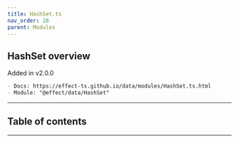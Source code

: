 ```yaml
---
title: HashSet.ts
nav_order: 28
parent: Modules
---
```


## HashSet overview

Added in v2.0.0

```md
- Docs: https://effect-ts.github.io/data/modules/HashSet.ts.html
- Module: "@effect/data/HashSet"
```

---

<h2 class="text-delta">Table of contents</h2>

---
